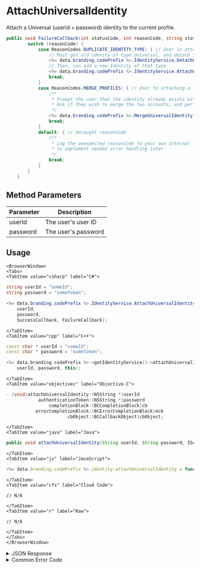 # AttachUniversalIdentity

Attach a Universal (userid + password) identity to the current profile.



```csharp
public void FailureCallback(int statusCode, int reasonCode, string statusMessage, object cbObject) {
        switch (reasonCode) {
            case ReasonCodes.DUPLICATE_IDENTITY_TYPE: { // User is attempting to attach an idenity of the type that exists on there account
                // Must get old idenity of type Universal, and detach it first. see GetIdentities
                <%= data.branding.codePrefix %>.IdentityService.DetachUniversalIdentity(oldUserId, oldPassword);
                // Then, can add a new Identity of that type
                <%= data.branding.codePrefix %>.IdentityService.AttachUniversalIdentity(userId, password);
                break;
            }
            case ReasonCodes.MERGE_PROFILES: { // User to attaching a idenity that is connected to a different profile
                /**
                 * Prompt the user that the identity already exists with a different account.
                 * Ask if they wish to merge the two accounts, and perform a merge if true
                 */
                <%= data.branding.codePrefix %>.MergeUniversalIdentity(userId, password, true);
                break;
            }
            default: { // Uncaught reasonCode
                /**
                 * Log the unexpected reasonCode to your own internal logs,
                 * to implement needed error handling later
                 */
                break;
            }
        }
    }
```

<PartialServop service_name="identity" operation_name="ATTACH" />

## Method Parameters
Parameter | Description
--------- | -----------
userId | The user's user ID
password | The user's password

## Usage

```mdx-code-block
<BrowserWindow>
<Tabs>
<TabItem value="csharp" label="C#">
```

```csharp
string userId = "someId";
string password = "someToken";

<%= data.branding.codePrefix %>.IdentityService.AttachUniversalIdentity(
    userId,
    password,
    SuccessCallback, FailureCallback);
```

```mdx-code-block
</TabItem>
<TabItem value="cpp" label="C++">
```

```cpp
const char * userId = "someId";
const char * password = "someToken";

<%= data.branding.codePrefix %>->getIdentityService()->attachUniversalIdentity(
    userId, password, this);
```

```mdx-code-block
</TabItem>
<TabItem value="objectivec" label="Objective-C">
```

```objectivec
- (void)attachUniversalIdentity:(NSString *)userId
            authenticationToken:(NSString *)password
                completionBlock:(BCCompletionBlock)cb
           errorCompletionBlock:(BCErrorCompletionBlock)ecb
                       cbObject:(BCCallbackObject)cbObject;
```

```mdx-code-block
</TabItem>
<TabItem value="java" label="Java">
```

```java
public void attachUniversalIdentity(String userId, String password, IServerCallback callback)
```

```mdx-code-block
</TabItem>
<TabItem value="js" label="JavaScript">
```

```javascript
<%= data.branding.codePrefix %>.identity.attachUniversalIdentity = function(userId, password, callback)
```

```mdx-code-block
</TabItem>
<TabItem value="cfs" label="Cloud Code">
```

```cfscript
// N/A
```

```mdx-code-block
</TabItem>
<TabItem value="r" label="Raw">
```

```cfscript
// N/A
```

```mdx-code-block
</TabItem>
</Tabs>
</BrowserWindow>
```

<details>
<summary>JSON Response</summary>

```json
{
    "status" : 200,
    "data" : null
}
```
</details>

<details>
<summary>Common Error Code</summary>

### Status Codes
Code | Name | Description
---- | ---- | -----------
40211 | DUPLICATE_IDENTITY_TYPE | Returned when trying to attach an identity type that already exists for that profile. For instance you can have only one Universal identity for a profile.
40212 | MERGE_PROFILES | Returned when trying to attach an identity type that would result in two profiles being merged into one (for instance an anonymous account and a Universal account).
550022 | INVALID_PASSWORD_CONTENT | The password doesn't meet the minimum password requirements.

</details>


